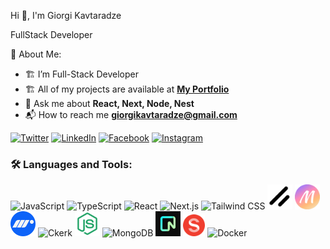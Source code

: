 Hi 👋, I'm Giorgi Kavtaradze

FullStack Developer

🚀 About Me:
- 🏗 I’m Full-Stack Developer
- 🏗 All of my projects are available at **[My Portfolio](https://your-portfolio.com)**  
- 💬 Ask me about **React, Next, Node, Nest**  
- 📬 How to reach me **giorgikavtaradze@gmail.com**

[![Twitter](https://img.shields.io/badge/Twitter-%231DA1F2.svg?logo=twitter&logoColor=white)](https://twitter.com/yourprofile)
[![LinkedIn](https://img.shields.io/badge/LinkedIn-%230077B5.svg?logo=linkedin&logoColor=white)](https://linkedin.com/in/yourprofile)
[![Facebook](https://img.shields.io/badge/Facebook-%231877F2.svg?logo=facebook&logoColor=white)](https://facebook.com/yourprofile)
[![Instagram](https://img.shields.io/badge/Instagram-%23E4405F.svg?logo=instagram&logoColor=white)](https://instagram.com/yourprofile)
 
### 🛠 Languages and Tools:
<p>
  <img src="https://cdn.jsdelivr.net/gh/devicons/devicon/icons/javascript/javascript-original.svg" width="40" height="40" alt="JavaScript" />
  <img src="https://cdn.jsdelivr.net/gh/devicons/devicon/icons/typescript/typescript-original.svg" width="40" height="40" alt="TypeScript" />
  <img src="https://cdn.jsdelivr.net/gh/devicons/devicon/icons/react/react-original.svg" width="40" height="40" alt="React" />
  <img src="https://cdn.jsdelivr.net/gh/devicons/devicon/icons/nextjs/nextjs-original.svg" width="40" height="40" alt="Next.js" />
  <img src="https://upload.wikimedia.org/wikipedia/commons/d/d5/Tailwind_CSS_Logo.svg" width="40" height="40" alt="Tailwind CSS" />
  <img src="https://raw.githubusercontent.com/shadcn-ui/ui/main/apps/www/public/favicon.ico" width="40" height="40" alt="ShadCN/UI" />
<!--   <img src="redux.png" alt="Magic UI" width="40" height="40"/> -->
  <img src="166878038.png" alt="Magic UI" width="40" height="40"/>
  <img src="motion.png" alt="Magic UI" width="40" height="40"/>
  <img src="clerk.avif" alt="Ckerk" width="40" height="40"/>
  <img src="nodejs.png" alt="Ckerk" width="40" height="40"/>
<!--   <img src="https://cdn.jsdelivr.net/gh/devicons/devicon/icons/nodejs/nodejs-original.svg" width="40" height="40" alt="Node.js" /> -->
  <img src="https://cdn.jsdelivr.net/gh/devicons/devicon/icons/mongodb/mongodb-original.svg" width="40" height="40" alt="MongoDB" />
  <img src="neon.jpg" alt="Ckerk" width="40" height="40"/>
 <img src="sanity.png" alt="Ckerk" width="35" height="35"/>
  <img src="https://cdn.jsdelivr.net/gh/devicons/devicon/icons/docker/docker-original.svg" width="40" height="40" alt="Docker" />
</p>
